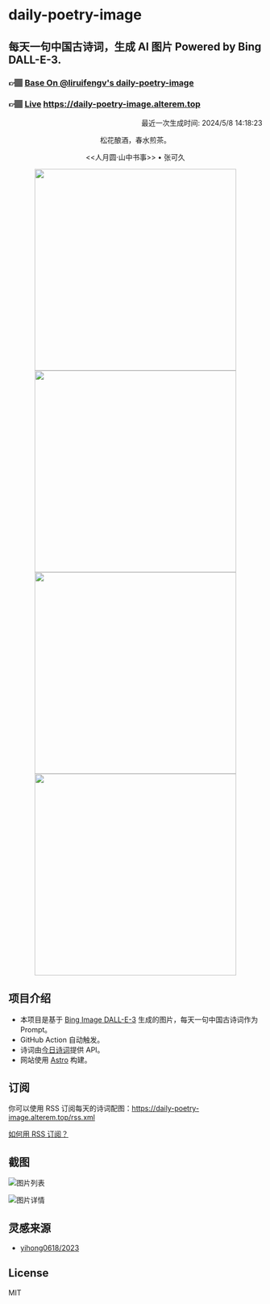
# daily-poetry-image

## 每天一句中国古诗词，生成 AI 图片 Powered by Bing DALL-E-3.

### 👉🏽 [Base On @liruifengv's daily-poetry-image](https://github.com/liruifengv/daily-poetry-image)

### 👉🏽 [Live](https://daily-poetry-image.alterem.top/) https://daily-poetry-image.alterem.top

<p align="right">
  最近一次生成时间: 2024/5/8 14:18:23
</p>
<p align="center">
松花酿酒，春水煎茶。
</p>
<p align="center">
<<人月圆·山中书事>> • 张可久
</p>
<p align="center">
<img src="https://tse1.mm.bing.net/th/id/OIG1.eAugUBVkUe3Kk.T1dvT2" height="400" width="400" />
<img src="https://tse3.mm.bing.net/th/id/OIG1.OWtfiJ2mNlrsPHN37TJQ" height="400" width="400" />
<img src="https://tse3.mm.bing.net/th/id/OIG1.T3JEKlKRwAnkUm6KqNsV" height="400" width="400" />
<img src="https://tse3.mm.bing.net/th/id/OIG1.RDBAMeb0Eoq3RWHIbwRh" height="400" width="400" />
</p>

## 项目介绍

-   本项目是基于 [Bing Image DALL-E-3](https://www.bing.com/images/create) 生成的图片，每天一句中国古诗词作为 Prompt。
-   GitHub Action 自动触发。
-   诗词由[今日诗词](https://www.jinrishici.com/)提供 API。
-   网站使用 [Astro](https://astro.build) 构建。

## 订阅

你可以使用 RSS 订阅每天的诗词配图：https://daily-poetry-image.alterem.top/rss.xml

[如何用 RSS 订阅？](https://zhuanlan.zhihu.com/p/55026716)

## 截图

![图片列表](./screenshots/Snipaste_2023-12-28_21-00-26.png)

![图片详情](./screenshots/Snipaste_2023-12-28_21-00-53.png)

## 灵感来源

-   [yihong0618/2023](https://github.com/yihong0618/2023)

## License

MIT
